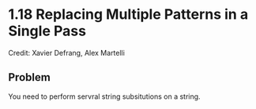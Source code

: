 # 1.18 Replacing Multiple Patterns in a Single Pass
Credit: Xavier Defrang, Alex Martelli

## Problem
You need to perform servral string subsitutions on a string.